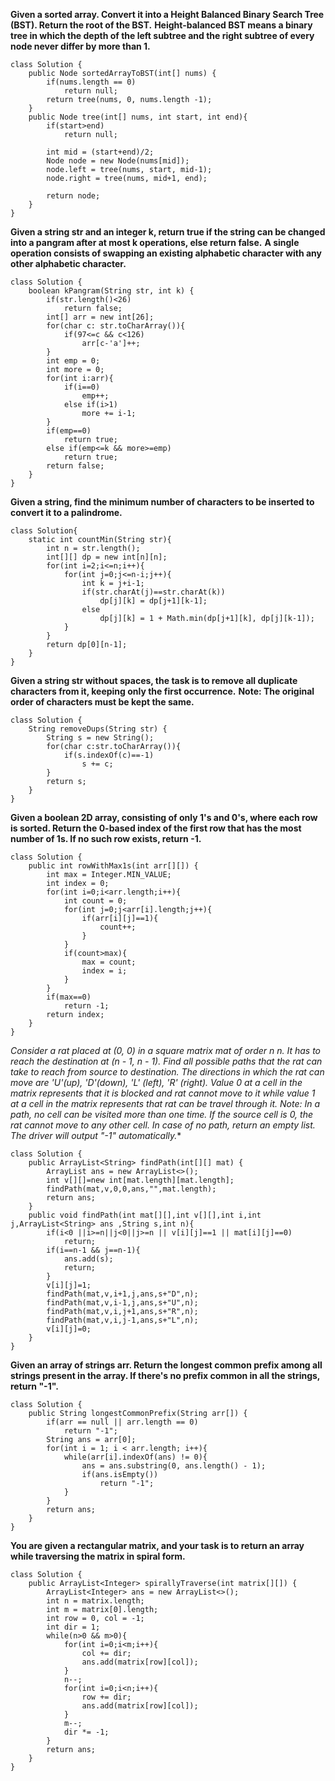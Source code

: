 **Given a sorted array. Convert it into a Height Balanced Binary Search Tree (BST). Return the root of the BST.**
**Height-balanced BST means a binary tree in which the depth of the left subtree and the right subtree of every node never differ by more than 1.**
```
class Solution {
    public Node sortedArrayToBST(int[] nums) {
        if(nums.length == 0)
            return null;
        return tree(nums, 0, nums.length -1);
    }
    public Node tree(int[] nums, int start, int end){
        if(start>end)
            return null;
           
        int mid = (start+end)/2;
        Node node = new Node(nums[mid]);
        node.left = tree(nums, start, mid-1);
        node.right = tree(nums, mid+1, end);
       
        return node;
    }
}
```
**Given a string str and an integer k, return true if the string can be changed into a pangram after at most k operations, else return false.**
**A single operation consists of swapping an existing alphabetic character with any other alphabetic character.**
```
class Solution {
    boolean kPangram(String str, int k) {
        if(str.length()<26)
            return false;
        int[] arr = new int[26];
        for(char c: str.toCharArray()){
            if(97<=c && c<126)
                arr[c-'a']++;
        }
        int emp = 0;
        int more = 0;
        for(int i:arr){
            if(i==0)
                emp++;
            else if(i>1)
                more += i-1;
        }
        if(emp==0)
            return true;
        else if(emp<=k && more>=emp)
            return true;
        return false;
    }
}
```
**Given a string, find the minimum number of characters to be inserted to convert it to a palindrome.**
```
class Solution{
    static int countMin(String str){
        int n = str.length();
        int[][] dp = new int[n][n];
        for(int i=2;i<=n;i++){
            for(int j=0;j<=n-i;j++){
                int k = j+i-1;
                if(str.charAt(j)==str.charAt(k))
                    dp[j][k] = dp[j+1][k-1];
                else
                    dp[j][k] = 1 + Math.min(dp[j+1][k], dp[j][k-1]);
            }
        }
        return dp[0][n-1];
    }
}
```
**Given a string str without spaces, the task is to remove all duplicate characters from it, keeping only the first occurrence.**
**Note: The original order of characters must be kept the same.**
```
class Solution {
    String removeDups(String str) {
        String s = new String();
        for(char c:str.toCharArray()){
            if(s.indexOf(c)==-1)
                s += c;
        }
        return s;
    }
}
```
**Given a boolean 2D array, consisting of only 1's and 0's, where each row is sorted. Return the 0-based index of the first row that has the most number of 1s. If no such row exists, return -1.**
```
class Solution {
    public int rowWithMax1s(int arr[][]) {
        int max = Integer.MIN_VALUE;
        int index = 0;
        for(int i=0;i<arr.length;i++){
            int count = 0;
            for(int j=0;j<arr[i].length;j++){
                if(arr[i][j]==1){
                    count++;
                }
            }
            if(count>max){
                max = count;
                index = i;
            }
        }
        if(max==0)
            return -1;
        return index;
    }
}
```
**Consider a rat placed at (0, 0) in a square matrix mat of order n* n. It has to reach the destination at (n - 1, n - 1). Find all possible paths that the rat can take to reach from source to destination. The directions in which the rat can move are 'U'(up), 'D'(down), 'L' (left), 'R' (right). Value 0 at a cell in the matrix represents that it is blocked and rat cannot move to it while value 1 at a cell in the matrix represents that rat can be travel through it.
Note: In a path, no cell can be visited more than one time. If the source cell is 0, the rat cannot move to any other cell. In case of no path, return an empty list. The driver will output "-1" automatically.**
```
class Solution {
    public ArrayList<String> findPath(int[][] mat) {
        ArrayList ans = new ArrayList<>();
        int v[][]=new int[mat.length][mat.length];
        findPath(mat,v,0,0,ans,"",mat.length);
        return ans;
    }
    public void findPath(int mat[][],int v[][],int i,int j,ArrayList<String> ans ,String s,int n){
        if(i<0 ||i>=n||j<0||j>=n || v[i][j]==1 || mat[i][j]==0)
            return;
        if(i==n-1 && j==n-1){
            ans.add(s);
            return;
        }
        v[i][j]=1;
        findPath(mat,v,i+1,j,ans,s+"D",n);
        findPath(mat,v,i-1,j,ans,s+"U",n);
        findPath(mat,v,i,j+1,ans,s+"R",n);
        findPath(mat,v,i,j-1,ans,s+"L",n);
        v[i][j]=0;
    }
}
```
**Given an array of strings arr. Return the longest common prefix among all strings present in the array. If there's no prefix common in all the strings, return "-1".**
```
class Solution {
    public String longestCommonPrefix(String arr[]) {
        if(arr == null || arr.length == 0)
            return "-1";
        String ans = arr[0];
        for(int i = 1; i < arr.length; i++){
            while(arr[i].indexOf(ans) != 0){
                ans = ans.substring(0, ans.length() - 1);
                if(ans.isEmpty())
                    return "-1";
            }
        }
        return ans;
    }
}
```
**You are given a rectangular matrix, and your task is to return an array while traversing the matrix in spiral form.**
```
class Solution {
    public ArrayList<Integer> spirallyTraverse(int matrix[][]) {
        ArrayList<Integer> ans = new ArrayList<>();
        int n = matrix.length;
        int m = matrix[0].length;
        int row = 0, col = -1;
        int dir = 1;
        while(n>0 && m>0){
            for(int i=0;i<m;i++){
                col += dir;
                ans.add(matrix[row][col]);
            }
            n--;
            for(int i=0;i<n;i++){
                row += dir;
                ans.add(matrix[row][col]);
            }
            m--;
            dir *= -1;
        }
        return ans;
    }
}
```
